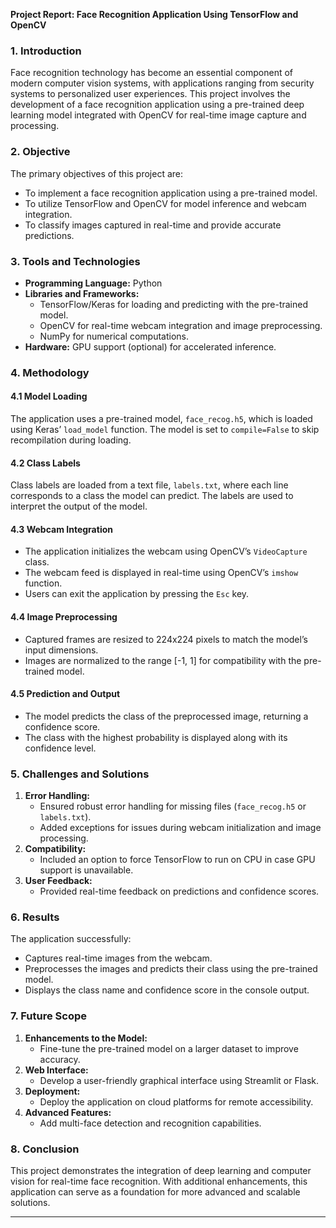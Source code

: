 **Project Report: Face Recognition Application Using TensorFlow and OpenCV**

### 1. **Introduction**
Face recognition technology has become an essential component of modern computer vision systems, with applications ranging from security systems to personalized user experiences. This project involves the development of a face recognition application using a pre-trained deep learning model integrated with OpenCV for real-time image capture and processing.

### 2. **Objective**
The primary objectives of this project are:
- To implement a face recognition application using a pre-trained model.
- To utilize TensorFlow and OpenCV for model inference and webcam integration.
- To classify images captured in real-time and provide accurate predictions.

### 3. **Tools and Technologies**
- **Programming Language:** Python
- **Libraries and Frameworks:**
  - TensorFlow/Keras for loading and predicting with the pre-trained model.
  - OpenCV for real-time webcam integration and image preprocessing.
  - NumPy for numerical computations.
- **Hardware:** GPU support (optional) for accelerated inference.

### 4. **Methodology**

#### 4.1 Model Loading
The application uses a pre-trained model, `face_recog.h5`, which is loaded using Keras’ `load_model` function. The model is set to `compile=False` to skip recompilation during loading.

#### 4.2 Class Labels
Class labels are loaded from a text file, `labels.txt`, where each line corresponds to a class the model can predict. The labels are used to interpret the output of the model.

#### 4.3 Webcam Integration
- The application initializes the webcam using OpenCV’s `VideoCapture` class.
- The webcam feed is displayed in real-time using OpenCV’s `imshow` function.
- Users can exit the application by pressing the `Esc` key.

#### 4.4 Image Preprocessing
- Captured frames are resized to 224x224 pixels to match the model’s input dimensions.
- Images are normalized to the range [-1, 1] for compatibility with the pre-trained model.

#### 4.5 Prediction and Output
- The model predicts the class of the preprocessed image, returning a confidence score.
- The class with the highest probability is displayed along with its confidence level.

### 5. **Challenges and Solutions**
1. **Error Handling:**
   - Ensured robust error handling for missing files (`face_recog.h5` or `labels.txt`).
   - Added exceptions for issues during webcam initialization and image processing.
2. **Compatibility:**
   - Included an option to force TensorFlow to run on CPU in case GPU support is unavailable.
3. **User Feedback:**
   - Provided real-time feedback on predictions and confidence scores.

### 6. **Results**
The application successfully:
- Captures real-time images from the webcam.
- Preprocesses the images and predicts their class using the pre-trained model.
- Displays the class name and confidence score in the console output.

### 7. **Future Scope**
1. **Enhancements to the Model:**
   - Fine-tune the pre-trained model on a larger dataset to improve accuracy.
2. **Web Interface:**
   - Develop a user-friendly graphical interface using Streamlit or Flask.
3. **Deployment:**
   - Deploy the application on cloud platforms for remote accessibility.
4. **Advanced Features:**
   - Add multi-face detection and recognition capabilities.

### 8. **Conclusion**
This project demonstrates the integration of deep learning and computer vision for real-time face recognition. With additional enhancements, this application can serve as a foundation for more advanced and scalable solutions.

---



